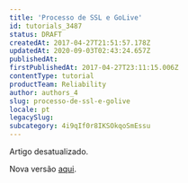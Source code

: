 ```yaml
---
title: 'Processo de SSL e GoLive'
id: tutorials_3487
status: DRAFT
createdAt: 2017-04-27T21:51:57.178Z
updatedAt: 2020-09-03T02:43:24.657Z
publishedAt: 
firstPublishedAt: 2017-04-27T23:11:15.006Z
contentType: tutorial
productTeam: Reliability
author: authors_4
slug: processo-de-ssl-e-golive
locale: pt
legacySlug: 
subcategory: 4i9qIf0r8IKSOkqoSmEssu
---
```


Artigo desatualizado.

Nova versão [aqui](/pt/tutorial/configurando-o-apontamento-de-dns-para-a-vtex/).
